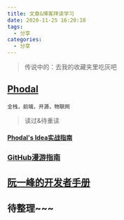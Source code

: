 ```yaml
---
title: 文章&博客拜读学习
date: 2020-11-25 16:20:18
tags:
  - 分享
categories:
  - 分享
---
```


> 传说中的：去我的收藏夹里吃灰吧

## [Phodal](https://www.phodal.com/)

`全栈，前端，开源，物联网`

> 读过&待重读

#### [Phodal's Idea实战指南](http://ideabook.phodal.com/)

### [GitHub漫游指南](http://github.phodal.com/)



## [阮一峰的开发者手册](http://www.ruanyifeng.com/blog/developer/)



## 待整理~~~

